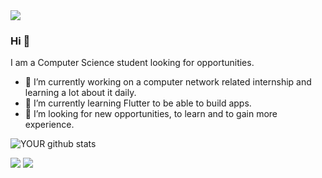 <img src="https://www.deviantart.com/treshkudrago/art/Matrix-Binary-Code-wallpaper-By-Treshku-339808176">

### Hi 👋
I am a Computer Science student looking for opportunities.
- 🔭 I’m currently working on a computer network related internship and learning a lot about it daily.
- 🌱 I’m currently learning Flutter to be able to build apps.
- 🤝 I’m looking for new opportunities, to learn and to gain more experience. 

![YOUR github stats](https://github-readme-stats.vercel.app/api?username=AndreVitorG)

[<img src="https://img.shields.io/badge/linkedin-%230077B5.svg?&style=for-the-badge&logo=linkedin&logoColor=white" />](https://www.linkedin.com/in/andre-vitor-gabriel-2a70b521b) [<img src = "https://img.shields.io/badge/instagram-%23E4405F.svg?&style=for-the-badge&logo=instagram&logoColor=white">](https://www.instagram.com/andre_vitor.g?igshid=OGQ5ZDc2ODk2ZA==)
